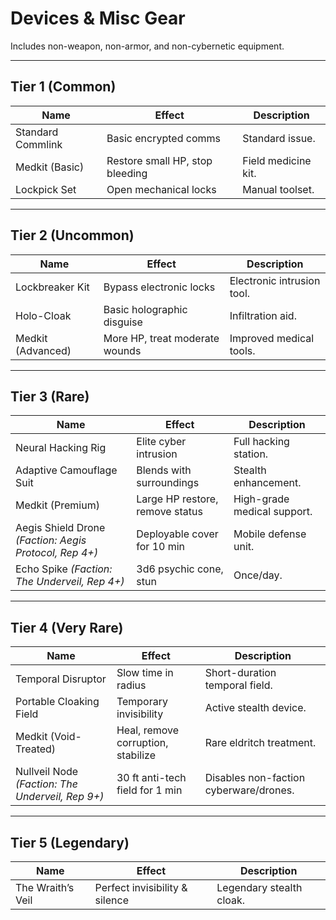 # Devices & Misc Gear

Includes non-weapon, non-armor, and non-cybernetic equipment.

---

## **Tier 1 (Common)**
| Name | Effect | Description |
|------|--------|-------------|
| Standard Commlink | Basic encrypted comms | Standard issue. |
| Medkit (Basic) | Restore small HP, stop bleeding | Field medicine kit. |
| Lockpick Set | Open mechanical locks | Manual toolset. |

---

## **Tier 2 (Uncommon)**
| Name | Effect | Description |
|------|--------|-------------|
| Lockbreaker Kit | Bypass electronic locks | Electronic intrusion tool. |
| Holo-Cloak | Basic holographic disguise | Infiltration aid. |
| Medkit (Advanced) | More HP, treat moderate wounds | Improved medical tools. |

---

## **Tier 3 (Rare)**
| Name | Effect | Description |
|------|--------|-------------|
| Neural Hacking Rig | Elite cyber intrusion | Full hacking station. |
| Adaptive Camouflage Suit | Blends with surroundings | Stealth enhancement. |
| Medkit (Premium) | Large HP restore, remove status | High-grade medical support. |
| Aegis Shield Drone *(Faction: Aegis Protocol, Rep 4+)* | Deployable cover for 10 min | Mobile defense unit. |
| Echo Spike *(Faction: The Underveil, Rep 4+)* | 3d6 psychic cone, stun | Once/day. |

---

## **Tier 4 (Very Rare)**
| Name | Effect | Description |
|------|--------|-------------|
| Temporal Disruptor | Slow time in radius | Short-duration temporal field. |
| Portable Cloaking Field | Temporary invisibility | Active stealth device. |
| Medkit (Void-Treated) | Heal, remove corruption, stabilize | Rare eldritch treatment. |
| Nullveil Node *(Faction: The Underveil, Rep 9+)* | 30 ft anti-tech field for 1 min | Disables non-faction cyberware/drones. |

---

## **Tier 5 (Legendary)**
| Name | Effect | Description |
|------|--------|-------------|
| The Wraith’s Veil | Perfect invisibility & silence | Legendary stealth cloak. |
